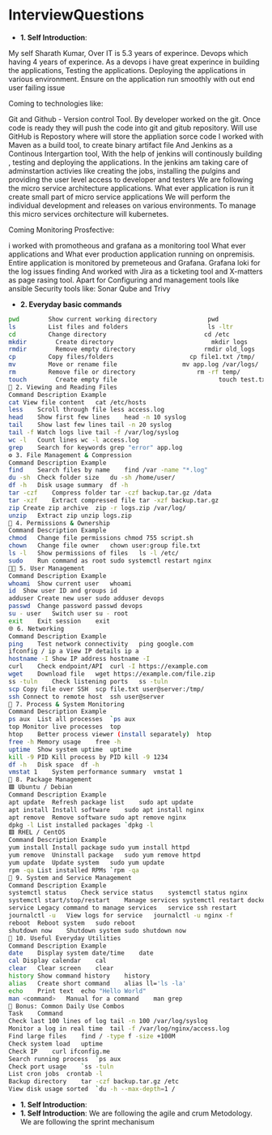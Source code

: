 # InterviewQuestions

-  **1. Self Introduction**:
  
My self Sharath Kumar, Over IT is 5.3 years of experince. Devops which having 4 years of experince.
As a devops i have great experince in building the applications, Testing the applications. Deploying the applications in various environment. Ensure on the application run smoothly with out end user failing issue

Coming to technologies like:

Git and Github - Version control Tool.
By developer worked on the git.
Once code is ready they will push the code into git and gitub repository. Will use GitHub is Repostory where will store the appliation sorce code
I worked with Maven as a build tool, to create binary artifact file
And Jenkins as a Continous Intergartion tool, With the help of jenkins will continously building , testing and deploying the applications. In the jenkins am taking care of adminstartion activies
like creating the jobs, installing the pulgins and providing the user level access to developer and testers
We are following the micro service architecture applications. What ever application is run it create small part of micro service applications
We will perform the individual development and releases on various environments. To manage this micro services orchitecture will kubernetes.

Coming Monitoring Prosfective:

i worked with promotheous and grafana as a monitoring tool
What ever applications and What ever production application running on onpremisis.
Entire application is monitored by premeteous and Grafana. Grafana loki for the log issues finding
And worked with Jira as a ticketing tool and X-matters as page rasing tool. Apart for Configuring and management tools like ansible
Security tools like: Sonar Qube and Trivy

-  **2. Everyday basic commands**

 ```sh
pwd   	   Show current working directory	      	   pwd
ls	       List files and folders	    	           ls -ltr
cd	       Change directory		      	      	      cd /etc
mkdir   	 Create directory	      	      	      	mkdir logs
rmdir	     Remove empty directory		      	      rmdir old_logs
cp	       Copy files/folders		      	      cp file1.txt /tmp/
mv	       Move or rename file	      	      	mv app.log /var/logs/
rm	       Remove file or directory	      	      	rm -rf temp/
touch	     Create empty file		      	      	      touch test.txt
📂 2. Viewing and Reading Files
Command	Description	Example
cat	View file content	cat /etc/hosts
less	Scroll through file	less access.log
head	Show first few lines	head -n 10 syslog
tail	Show last few lines	tail -n 20 syslog
tail -f	Watch logs live	tail -f /var/log/syslog
wc -l	Count lines	wc -l access.log
grep	Search for keywords	grep "error" app.log
⚙️ 3. File Management & Compression
Command	Description	Example
find	Search files by name	find /var -name "*.log"
du -sh	Check folder size	du -sh /home/user/
df -h	Disk usage summary	df -h
tar -czf	Compress folder	tar -czf backup.tar.gz /data
tar -xzf	Extract compressed file	tar -xzf backup.tar.gz
zip	Create zip archive	zip -r logs.zip /var/log/
unzip	Extract zip	unzip logs.zip
🧩 4. Permissions & Ownership
Command	Description	Example
chmod	Change file permissions	chmod 755 script.sh
chown	Change file owner	chown user:group file.txt
ls -l	Show permissions of files	ls -l /etc/
sudo	Run command as root	sudo systemctl restart nginx
🧑‍💼 5. User Management
Command	Description	Example
whoami	Show current user	whoami
id	Show user ID and groups	id
adduser	Create new user	sudo adduser devops
passwd	Change password	passwd devops
su - user	Switch user	su - root
exit	Exit session	exit
🌐 6. Networking
Command	Description	Example
ping	Test network connectivity	ping google.com
ifconfig / ip a	View IP details	ip a
hostname -I	Show IP address	hostname -I
curl	Check endpoint/API	curl -I https://example.com
wget	Download file	wget https://example.com/file.zip
ss -tuln	Check listening ports	ss -tuln
scp	Copy file over SSH	scp file.txt user@server:/tmp/
ssh	Connect to remote host	ssh user@server
🧮 7. Process & System Monitoring
Command	Description	Example
ps aux	List all processes	`ps aux
top	Monitor live processes	top
htop	Better process viewer (install separately)	htop
free -h	Memory usage	free -h
uptime	Show system uptime	uptime
kill -9 PID	Kill process by PID	kill -9 1234
df -h	Disk space	df -h
vmstat 1	System performance summary	vmstat 1
🧰 8. Package Management
🟩 Ubuntu / Debian
Command	Description	Example
apt update	Refresh package list	sudo apt update
apt install	Install software	sudo apt install nginx
apt remove	Remove software	sudo apt remove nginx
dpkg -l	List installed packages	`dpkg -l
🟥 RHEL / CentOS
Command	Description	Example
yum install	Install package	sudo yum install httpd
yum remove	Uninstall package	sudo yum remove httpd
yum update	Update system	sudo yum update
rpm -qa	List installed RPMs	`rpm -qa
🔐 9. System and Service Management
Command	Description	Example
systemctl status	Check service status	systemctl status nginx
systemctl start/stop/restart	Manage services	systemctl restart docker
service	Legacy command to manage services	service ssh restart
journalctl -u	View logs for service	journalctl -u nginx -f
reboot	Reboot system	sudo reboot
shutdown now	Shutdown system	sudo shutdown now
🧩 10. Useful Everyday Utilities
Command	Description	Example
date	Display system date/time	date
cal	Display calendar	cal
clear	Clear screen	clear
history	Show command history	history
alias	Create short command	alias ll='ls -la'
echo	Print text	echo "Hello World"
man <command>	Manual for a command	man grep
🧠 Bonus: Common Daily Use Combos
Task	Command
Check last 100 lines of log	tail -n 100 /var/log/syslog
Monitor a log in real time	tail -f /var/log/nginx/access.log
Find large files	find / -type f -size +100M
Check system load	uptime
Check IP	curl ifconfig.me
Search running process	`ps aux
Check port usage	`ss -tuln
List cron jobs	crontab -l
Backup directory	tar -czf backup.tar.gz /etc
View disk usage sorted	`du -h --max-depth=1 /
```

-  **1. Self Introduction**:
-  **1. Self Introduction**:
We are following the agile and crum Metodology. We are following the sprint mechanisum
